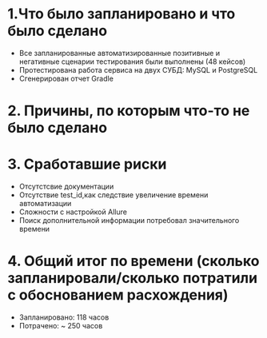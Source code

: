 # 1.Что было запланировано и что было сделано
- Все запланированные автоматизированные позитивные и негативные сценарии тестирования были выполнены (48 кейсов)
- Протестирована работа сервиса на двух СУБД: MySQL и PostgreSQL
- Сгенерирован отчет Gradle
# 2. Причины, по которым что-то не было сделано
# 3. Сработавшие риски
- Отсутстсвие документации
- Отсутствие test_id,как следствие увеличение времени автоматизации
- Сложности с настройкой Allure
- Поиск дополнительной информации потребовал значительного времени
# 4. Общий итог по времени (сколько запланировали/сколько потратили с обоснованием расхождения)
- Запланировано: 118 часов
- Потрачено: ~ 250 часов